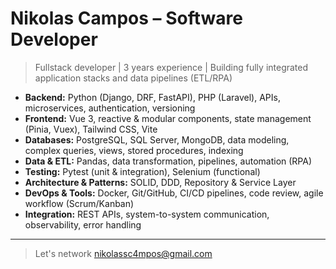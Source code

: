 # Nikolas Campos – Software Developer

> Fullstack developer | 3 years experience | Building fully integrated application stacks and data pipelines (ETL/RPA)

- **Backend:** Python (Django, DRF, FastAPI), PHP (Laravel), APIs, microservices, authentication, versioning  
- **Frontend:** Vue 3, reactive & modular components, state management (Pinia, Vuex), Tailwind CSS, Vite  
- **Databases:** PostgreSQL, SQL Server, MongoDB, data modeling, complex queries, views, stored procedures, indexing  
- **Data & ETL:** Pandas, data transformation, pipelines, automation (RPA)  
- **Testing:** Pytest (unit & integration), Selenium (functional)  
- **Architecture & Patterns:** SOLID, DDD, Repository & Service Layer  
- **DevOps & Tools:** Docker, Git/GitHub, CI/CD pipelines, code review, agile workflow (Scrum/Kanban)  
- **Integration:** REST APIs, system-to-system communication, observability, error handling  

---

> Let's network [nikolassc4mpos@gmail.com](mailto:nikolassc4mpos@gmail.com)

